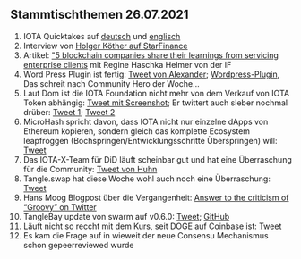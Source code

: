 ## Stammtischthemen 26.07.2021

1. IOTA Quicktakes auf [deutsch](https://www.youtube.com/watch?v=_b5hLHJtXOE) und [englisch]()
2. Interview von [Holger Köther auf StarFinance](https://blog.starfinanz.de/interview-iota-foundation/)
3. Artikel: ["5 blockchain companies share their learnings from servicing enterprise clients](https://app.blockdata.tech/blog/roundup/5-blockchain-companies-share-their-learnings-from-servicing-enterprise-clients) mit Regine Haschka Helmer von der IF
4. Word Press Plugin ist fertig: [Tweet von Alexander](https://twitter.com/shortaktien/status/1417497504703209486?s=19); [Wordpress-Plugin](https://wordpress.org/plugins/pay-with-iota/), Das schreit nach Community Hero der Woche...
5. Laut Dom ist die IOTA Foundation nicht mehr von dem Verkauf von IOTA Token abhängig: [Tweet mit Screenshot](https://twitter.com/Vrom14286662/status/1417557160540745737?s=20); Er twittert auch sleber nochmal drüber: [Tweet 1](https://twitter.com/DomSchiener/status/1417578796979470340?s=20); [Tweet 2](https://twitter.com/DomSchiener/status/1417582121229688832?s=20)
6. MicroHash spricht davon, dass IOTA nicht nur einzelne dApps von Ethereum kopieren, sondern gleich das komplette Ecosystem leapfroggen (Bochspringen/Entwicklungsschritte Überspringen) will: [Tweet](https://twitter.com/micro_hash/status/1417397728359944192?s=20)
7. Das IOTA-X-Team für DiD läuft scheinbar gut und hat eine Überraschung für die Community: [Tweet von Huhn](https://twitter.com/huhn511/status/1417198956057092096?s=20)
8. Tangle.swap hat diese Woche wohl auch noch eine Überraschung: [Tweet](https://twitter.com/TangleSwapE/status/1417441342720983042?s=20)
9. Hans Moog Blogpost über die Vergangenheit: [Answer to the criticism of “Groovy” on Twitter](https://husqy.medium.com/answer-to-the-criticism-of-groovy-on-twitter-ca5f1355d3c3)
10. TangleBay update von swarm auf v0.6.0: [Tweet](https://twitter.com/TANGLEBAY/status/1417620928872292358?s=20); [GitHub](https://github.com/tanglebay/swarm)
11. Läuft nicht so reccht mit dem Kurs, seit DOGE auf Coinbase ist: [Tweet](https://twitter.com/ttvCrypt0Jack/status/1417346708946702359?s=20) 
12. Es kam die Frage auf in wieweit der neue Consensu Mechanismus schon gepeerreviewed wurde
